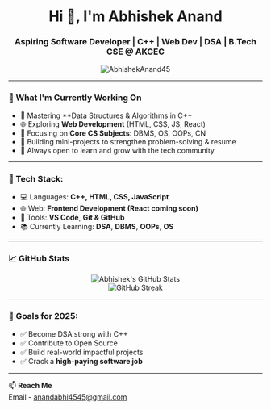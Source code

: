 <h1 align="center">Hi 👋, I'm Abhishek Anand</h1>
<h3 align="center">Aspiring Software Developer | C++ | Web Dev | DSA | B.Tech CSE @ AKGEC</h3>

<p align="center">
  <img src="https://komarev.com/ghpvc/?username=AbhishekAnand45&label=Profile%20views&color=0e75b6&style=flat" alt="AbhishekAnand45" />
</p>

---

### 🌱 What I'm Currently Working On
- 🔁 Mastering **Data Structures & Algorithms in C++
- 🌐 Exploring **Web Development** (HTML, CSS, JS, React)
- 🎯 Focusing on **Core CS Subjects**: DBMS, OS, OOPs, CN
- 🔨 Building mini-projects to strengthen problem-solving & resume
- 🧠 Always open to learn and grow with the tech community

---

### 🧰 Tech Stack:
- 💻 Languages: **C++, HTML, CSS, JavaScript**
- 🌐 Web: **Frontend Development (React coming soon)**
- 🔧 Tools: **VS Code**, **Git & GitHub**
- 📚 Currently Learning: **DSA**, **DBMS**, **OOPs**, **OS**

---

### 📈 GitHub Stats

<p align="center">
  <img src="https://github-readme-stats.vercel.app/api?username=AbhishekAnand45&show_icons=true&theme=default" alt="Abhishek's GitHub Stats" />
  <br />
  <img src="https://github-readme-streak-stats.herokuapp.com/?user=AbhishekAnand45" alt="GitHub Streak" />
</p>

---

### 🚀 Goals for 2025:
- ✅ Become DSA strong with C++
- ✅ Contribute to Open Source
- ✅ Build real-world impactful projects
- ✅ Crack a **high-paying software job**

---

📫 **Reach Me**  
Email - anandabhi4545@gmail.com

<!-- Feel free to edit this as you grow in your journey 🚀 -->
